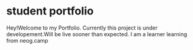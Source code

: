 # student portfolio

Hey!Welcome to my Portfolio.
Currently this project is under developement.Will be live sooner than expected.
I am a learner learning from neog.camp
